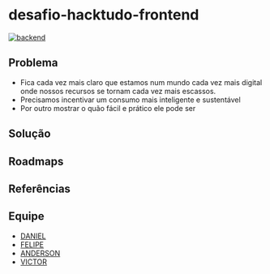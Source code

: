 # desafio-hacktudo-frontend
[![backend](https://img.shields.io/badge/project-backend-red)](https://github.com/filipecancio/desafio-hacktudo-backend)

## Problema
* Fica cada vez mais claro que estamos num mundo cada vez mais digital onde nossos recursos se tornam cada vez mais escassos. 
* Precisamos incentivar um consumo mais inteligente e sustentável
* Por outro mostrar o quão fácil e prático ele pode ser

## Solução
## Roadmaps
## Referências
## Equipe
* [DANIEL](https://github.com/danncorreia)
* [FELIPE](https://github.com/filipecancio)
* [ANDERSON](https://github.com/AndersonCRocha)
* [VICTOR](https://github.com/VictorHugoAmorim)
